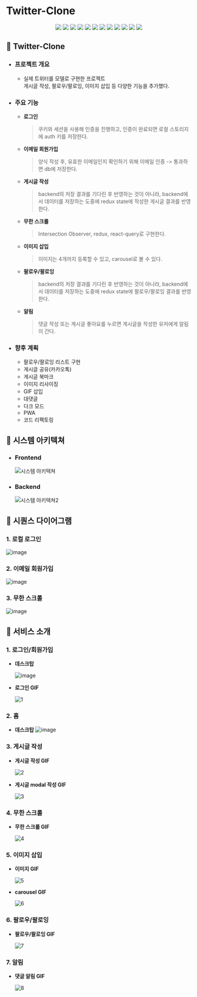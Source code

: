 # Twitter-Clone

<div align=center>
  <img src="https://img.shields.io/badge/javascript-F7DF1E?style=for-the-badge&logo=javascript&logoColor=black">
  <img src="https://img.shields.io/badge/typescript-3178C6?style=for-the-badge&logo=typescript&logoColor=white">
  <img src="https://img.shields.io/badge/react-61DAFB?style=for-the-badge&logo=react&logoColor=black">
  <img src="https://img.shields.io/badge/redux toolkit-764ABC?style=for-the-badge&logo=redux&logoColor=white">
  <img src="https://img.shields.io/badge/react query-FF4154?style=for-the-badge&logo=react query&logoColor=white">
  <img src="https://img.shields.io/badge/express-000000?style=for-the-badge&logo=express&logoColor=white">
  <img src="https://img.shields.io/badge/prisma-2D3748?style=for-the-badge&logo=prisma&logoColor=white">
  <img src="https://img.shields.io/badge/mongodb-47A248?style=for-the-badge&logo=mongodb&logoColor=white">
  <img src="https://img.shields.io/badge/nginx-009639?style=for-the-badge&logo=nginx&logoColor=white">
  <img src="https://img.shields.io/badge/amazon ec2-FF9900?style=for-the-badge&logo=amazon ec2&logoColor=white">
  <img src="https://img.shields.io/badge/tailwind css-06B6D4?style=for-the-badge&logo=tailwind css&logoColor=white">
  <img src="https://img.shields.io/badge/webpack-8DD6F9?style=for-the-badge&logo=webpack&logoColor=black">
</div>

## 📌 Twitter-Clone

- ### 프로젝트 개요

  - 실제 트위터를 모델로 구현한 프로젝트  
    게시글 작성, 팔로우/팔로잉, 이미지 삽입 등 다양한 기능을 추가했다.

- ### 주요 기능

  - **로그인**

    > 쿠키와 세션을 사용해 인증을 진행하고, 인증이 완료되면 로컬 스토리지에 auth 키를 저장한다.

  - **이메일 회원가입**

    > 양식 작성 후, 유효한 이메일인지 확인하기 위해 이메일 인증 -> 통과하면 db에 저장한다.

  - **게시글 작성**

    > backend의 저장 결과를 기다린 후 반영하는 것이 아니라, backend에서 데이터를 저장하는 도중에 redux state에 작성한 게시글 결과를 반영한다.

  - **무한 스크롤**

    > Intersection Observer, redux, react-query로 구현한다.

  - **이미지 삽입**

    > 이미지는 4개까지 등록할 수 있고, carousel로 볼 수 있다.

  - **팔로우/팔로잉**

    > backend의 저장 결과를 기다린 후 반영하는 것이 아니라, backend에서 데이터를 저장하는 도중에 redux state에 팔로우/팔로잉 결과를 반영한다.

  - **알림**
    > 댓글 작성 또는 게시글 좋아요를 누르면 게시글을 작성한 유저에게 알림이 간다.

- ### 향후 계획
  - 팔로우/팔로잉 리스트 구현
  - 게시글 공유(카카오톡)
  - 게시글 북마크
  - 이미지 리사이징
  - GIF 삽입
  - 대댓글
  - 다크 모드
  - PWA
  - 코드 리팩토링

## 📌 시스템 아키텍쳐

- ### Frontend

  ![시스템 아키텍쳐](https://github.com/isdebrave/twitter-clone/assets/148482966/72c3fc95-39d7-461f-ba77-d91cf91e098a)

- ### Backend
  ![시스템 아키텍쳐2](https://github.com/isdebrave/twitter-clone/assets/148482966/350ae025-1f61-43a4-847d-5cac9e367316)

## 📌 시퀀스 다이어그램

### 1. 로컬 로그인

![image](https://github.com/isdebrave/twitter-clone/assets/148482966/a4b06188-94cc-4019-a5b7-5da5c3847a6c)

### 2. 이메일 회원가입

![image](https://github.com/isdebrave/twitter-clone/assets/148482966/a74ce5a6-f79c-4c27-a533-3d3d644b0de4)

### 3. 무한 스크롤

![image](https://github.com/isdebrave/twitter-clone/assets/148482966/5b65deff-c920-4ad3-b45f-9cf139f57435)

## 📌 서비스 소개

### 1. 로그인/회원가입

- **데스크탑**

  ![image](https://github.com/isdebrave/twitter-clone/assets/148482966/466a031c-b60f-455b-828f-048f968cbb45)

- **로그인 GIF**

  ![1](https://github.com/isdebrave/twitter-clone/assets/148482966/3d1e43e3-4f7f-41f1-9ac5-2d547cfcd832)

### 2. 홈

- **데스크탑**
  ![image](https://github.com/isdebrave/twitter-clone/assets/148482966/5da03b16-d003-4579-865f-27ca598ca078)

### 3. 게시글 작성

- **게시글 작성 GIF**

  ![2](https://github.com/isdebrave/twitter-clone/assets/148482966/cb30cba1-0c0c-4c0c-85f0-08f153b32250)

- **게시글 modal 작성 GIF**

  ![3](https://github.com/isdebrave/twitter-clone/assets/148482966/701ea629-d8eb-4f0d-9b4f-a7a98289ca91)

### 4. 무한 스크롤

- **무한 스크롤 GIF**

  ![4](https://github.com/isdebrave/twitter-clone/assets/148482966/f1bde797-83bc-447b-813a-984ba8e13638)

### 5. 이미지 삽입

- **이미지 GIF**

  ![5](https://github.com/isdebrave/twitter-clone/assets/148482966/7ae5b395-3a18-40a0-8d20-31eec4718f6f)

- **carousel GIF**

  ![6](https://github.com/isdebrave/twitter-clone/assets/148482966/bfb5abff-8e1f-4706-95f3-55e0b683cc49)

### 6. 팔로우/팔로잉

- **팔로우/팔로잉 GIF**

  ![7](https://github.com/isdebrave/twitter-clone/assets/148482966/4140c2d5-bcaa-4d77-a8c1-e959ec054d6b)

### 7. 알림

- **댓글 알림 GIF**

  ![8](https://github.com/isdebrave/twitter-clone/assets/148482966/38639de5-d325-4086-a05f-0f95341db297)
